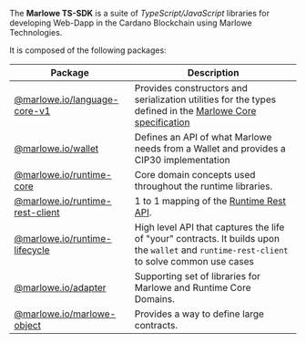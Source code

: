 The **Marlowe TS-SDK** is a suite of _TypeScript/JavaScript_ libraries for developing Web-Dapp in the Cardano Blockchain using Marlowe Technologies.

It is composed of the following packages:

| Package                                                                           | Description                                                                                                                                                                              |
| --------------------------------------------------------------------------------- | ---------------------------------------------------------------------------------------------------------------------------------------------------------------------------------------- |
| [@marlowe.io/language-core-v1](./modules/_marlowe_io_language_core_v1.html)       | Provides constructors and serialization utilities for the types defined in the [Marlowe Core specification](https://github.com/input-output-hk/marlowe/releases/download/v3/Marlowe.pdf) |
| [@marlowe.io/wallet](./modules/_marlowe_io_wallet.html)                           | Defines an API of what Marlowe needs from a Wallet and provides a CIP30 implementation                                                                                                   |
| [@marlowe.io/runtime-core](./modules/_marlowe_io_runtime_core.html)               | Core domain concepts used throughout the runtime libraries.                                                                                                                              |
| [@marlowe.io/runtime-rest-client](./modules/_marlowe_io_runtime_rest_client.html) | 1 to 1 mapping of the [Runtime Rest API](https://docs.marlowe.iohk.io/api/introduction).                                                                                                 |
| [@marlowe.io/runtime-lifecycle](./modules/_marlowe_io_runtime_lifecycle.html)     | High level API that captures the life of "your" contracts. It builds upon the `wallet` and `runtime-rest-client` to solve common use cases                                               |
| [@marlowe.io/adapter](./modules/_marlowe_io_adapter.html)                         | Supporting set of libraries for Marlowe and Runtime Core Domains.                                                                                                                        |
| [@marlowe.io/marlowe-object](./modules/_marlowe_io_marlowe_object.html)           | Provides a way to define large contracts.                                                                                                                                                |
